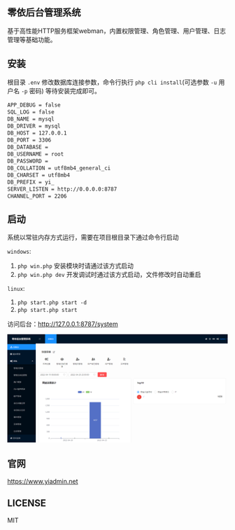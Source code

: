 ## 零依后台管理系统

基于高性能HTTP服务框架webman，内置权限管理、角色管理、用户管理、日志管理等基础功能。

## 安装
根目录 `.env` 修改数据库连接参数，命令行执行 `php cli install`(可选参数 `-u` 用户名 `-p` 密码) 等待安装完成即可。
```
APP_DEBUG = false
SQL_LOG = false
DB_NAME = mysql
DB_DRIVER = mysql
DB_HOST = 127.0.0.1
DB_PORT = 3306
DB_DATABASE = 
DB_USERNAME = root
DB_PASSWORD = 
DB_COLLATION = utf8mb4_general_ci
DB_CHARSET = utf8mb4
DB_PREFIX = yi_
SERVER_LISTEN = http://0.0.0.0:8787
CHANNEL_PORT = 2206
```

## 启动

系统以常驻内存方式运行，需要在项目根目录下通过命令行启动

`windows`: 
1.  `php win.php` 安装模块时请通过该方式启动
2. `php win.php dev` 开发调试时通过该方式启动，文件修改时自动重启

`linux`: 
1.  `php start.php start -d`
2. `php start.php start`

访问后台：http://127.0.0.1:8787/system

![图片](images/01.png)

## 官网

https://www.yiadmin.net

## LICENSE
MIT
